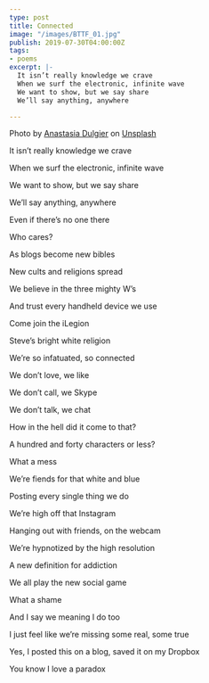 ```yaml
---
type: post
title: Connected
image: "/images/BTTF_01.jpg"
publish: 2019-07-30T04:00:00Z
tags:
- poems
excerpt: |-
  It isn’t really knowledge we crave
  When we surf the electronic, infinite wave
  We want to show, but we say share
  We’ll say anything, anywhere

---
```

Photo by [Anastasia Dulgier](https://unsplash.com/@dulgier?utm_source=unsplash&utm_medium=referral&utm_content=creditCopyText) on [Unsplash](https://unsplash.com/?utm_source=unsplash&utm_medium=referral&utm_content=creditCopyText)

It isn’t really knowledge we crave

When we surf the electronic, infinite wave

We want to show, but we say share

We’ll say anything, anywhere

Even if there’s no one there

Who cares?

As blogs become new bibles

New cults and religions spread

We believe in the three mighty W’s

And trust every handheld device we use

Come join the iLegion

Steve’s bright white religion

We’re so infatuated, so connected

We don’t love, we like

We don’t call, we Skype

We don’t talk, we chat

How in the hell did it come to that?

A hundred and forty characters or less?

What a mess

We’re fiends for that white and blue

Posting every single thing we do

We’re high off that Instagram

Hanging out with friends, on the webcam

We’re hypnotized by the high resolution

A new definition for addiction

We all play the new social game

What a shame

And I say we meaning I do too

I just feel like we’re missing some real, some true

Yes, I posted this on a blog, saved it on my Dropbox

You know I love a paradox